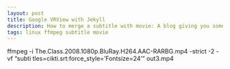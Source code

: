 ```yaml
---
layout: post
title: Google VRView with Jekyll 
description: How to merge a subtitle with movie: A blog giving you some insights about how you can merge your subtitle with movie: soft and hard method.
tags: linux ffmpeg subtitle movie
---
```


<style>
.highlight-left {margin-left: 0}
</style>

ffmpeg -i The.Class.2008.1080p.BluRay.H264.AAC-RARBG.mp4 -strict -2 -vf “subti tles=cikti.srt:force_style=’Fontsize=24’” out3.mp4
